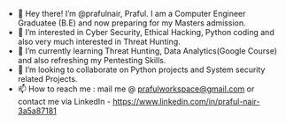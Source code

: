 - 👋 Hey there! I’m @prafulnair, Praful. I am a Computer Engineer Graduatee (B.E) and now preparing for my Masters admission. 
- 👀 I’m interested in Cyber Security, Ethical Hacking, Python coding and also very much interested in Threat Hunting.
- 🌱 I’m currently learning Threat Hunting, Data Analytics(Google Course) and also refreshing my Pentesting Skills.
- 💞️ I’m looking to collaborate on Python projects and System security related Projects.
- 📫 How to reach me : mail me @ prafulworkspace@gmail.com or contact me via LinkedIn - https://www.linkedin.com/in/praful-nair-3a5a87181

<!---
prafulnair/prafulnair is a ✨ special ✨ repository because its `README.md` (this file) appears on your GitHub profile.
You can click the Preview link to take a look at your changes.
--->
